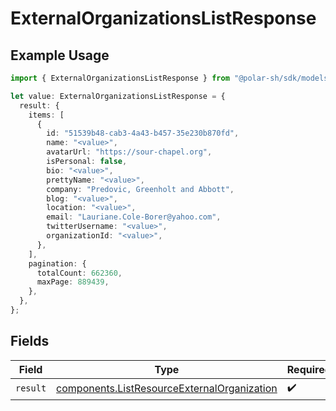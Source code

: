 # ExternalOrganizationsListResponse

## Example Usage

```typescript
import { ExternalOrganizationsListResponse } from "@polar-sh/sdk/models/operations";

let value: ExternalOrganizationsListResponse = {
  result: {
    items: [
      {
        id: "51539b48-cab3-4a43-b457-35e230b870fd",
        name: "<value>",
        avatarUrl: "https://sour-chapel.org",
        isPersonal: false,
        bio: "<value>",
        prettyName: "<value>",
        company: "Predovic, Greenholt and Abbott",
        blog: "<value>",
        location: "<value>",
        email: "Lauriane.Cole-Borer@yahoo.com",
        twitterUsername: "<value>",
        organizationId: "<value>",
      },
    ],
    pagination: {
      totalCount: 662360,
      maxPage: 889439,
    },
  },
};
```

## Fields

| Field                                                                                                      | Type                                                                                                       | Required                                                                                                   | Description                                                                                                |
| ---------------------------------------------------------------------------------------------------------- | ---------------------------------------------------------------------------------------------------------- | ---------------------------------------------------------------------------------------------------------- | ---------------------------------------------------------------------------------------------------------- |
| `result`                                                                                                   | [components.ListResourceExternalOrganization](../../models/components/listresourceexternalorganization.md) | :heavy_check_mark:                                                                                         | N/A                                                                                                        |
